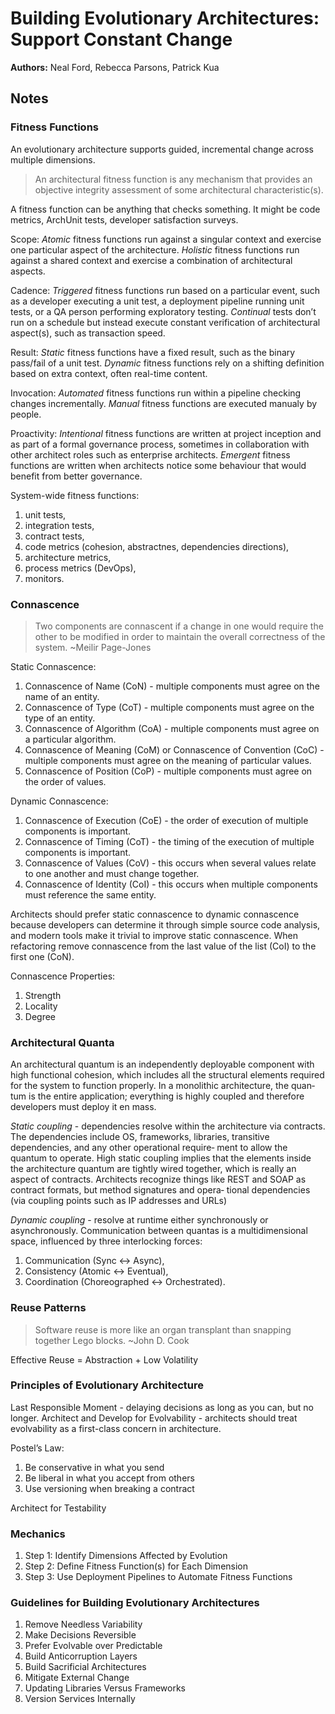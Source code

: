# Building Evolutionary Architectures: Support Constant Change 

**Authors:** Neal Ford, Rebecca Parsons, Patrick Kua

## Notes

### Fitness Functions

An evolutionary architecture supports guided, incremental change across multiple dimensions.

> An architectural fitness function is any mechanism that provides an objective integrity assessment of some architectural characteristic(s).

A fitness function can be anything that checks something. It might be code metrics, ArchUnit tests, developer satisfaction surveys. 

Scope:
*Atomic* fitness functions run against a singular context and exercise one particular aspect of the architecture.
*Holistic* fitness functions run against a shared context and exercise a combination of architectural aspects.

Cadence:
*Triggered* fitness functions run based on a particular event, such as a developer executing a unit test, a deployment pipeline running unit tests, or a QA person performing exploratory testing.
*Continual* tests don’t run on a schedule but instead execute constant verification of architectural aspect(s), such as transaction speed.

Result:
*Static* fitness functions have a fixed result, such as the binary pass/fail of a unit test.
*Dynamic* fitness functions rely on a shifting definition based on extra context, often real-time content.

Invocation:
*Automated* fitness functions run within a pipeline checking changes incrementally.
*Manual* fitness functions are executed manualy by people.

Proactivity:
*Intentional* fitness functions are written at project inception and as part of a formal governance process, sometimes in collaboration with other architect roles such as enterprise architects.
*Emergent* fitness functions are written when architects notice some behaviour that would benefit from better governance.

System-wide fitness functions:
1. unit tests,
1. integration tests,
1. contract tests,
1. code metrics (cohesion, abstractnes, dependencies directions),
1. architecture metrics,
1. process metrics (DevOps),
1. monitors.

### Connascence

> Two components are connascent if a change in one would require the other to be modified in order to maintain the overall correctness of the system. 
~Meilir Page-Jones

Static Connascence:
1. Connascence of Name (CoN) - multiple components must agree on the name of an entity.
1. Connascence of Type (CoT) - multiple components must agree on the type of an entity.
1. Connascence of Algorithm (CoA) - multiple components must agree on a particular algorithm.
1. Connascence of Meaning (CoM) or Connascence of Convention (CoC) - multiple components must agree on the meaning of particular values.
1. Connascence of Position (CoP) - multiple components must agree on the order of values.

Dynamic Connascence:
1. Connascence of Execution (CoE) - the order of execution of multiple components is important.
1. Connascence of Timing (CoT) - the timing of the execution of multiple components is important.
1. Connascence of Values (CoV) - this occurs when several values relate to one another and must change together.
1. Connascence of Identity (CoI) - this occurs when multiple components must reference the same entity.

Architects should prefer static connascence to dynamic connascence because developers can determine it through simple source code analysis, and modern tools make it trivial to improve static connascence. When refactoring remove connascence from the last value of the list (CoI) to the first one (CoN).

Connascence Properties:
1. Strength
1. Locality
1. Degree

### Architectural Quanta

An architectural quantum is an independently deployable component with high functional cohesion, which includes all the structural elements required for the system to function properly. In a monolithic architecture, the quan‐ tum is the entire application; everything is highly coupled and therefore developers must deploy it en mass.

*Static coupling* - dependencies resolve within the architecture via contracts. The dependencies include OS, frameworks, libraries, transitive dependencies, and any other operational require‐ ment to allow the quantum to operate.
High static coupling implies that the elements inside the architecture quantum are tightly wired together, which is really an aspect of contracts. Architects recognize things like REST and SOAP as contract formats, but method signatures and opera‐ tional dependencies (via coupling points such as IP addresses and URLs)

*Dynamic coupling* - resolve at runtime either synchronously or asynchronously.
Communication between quantas is a multidimensional space, influenced by three interlocking forces:
1. Communication (Sync <-> Async),
1. Consistency (Atomic <-> Eventual),
1. Coordination (Choreographed <-> Orchestrated).

### Reuse Patterns

> Software reuse is more like an organ transplant than snapping together Lego blocks. ~John D. Cook

Effective Reuse = Abstraction + Low Volatility

### Principles of Evolutionary Architecture

Last Responsible Moment - delaying decisions as long as you can, but no longer.
Architect and Develop for Evolvability - architects should treat evolvability as a first-class concern in architecture.

Postel’s Law:
1. Be conservative in what you send
1. Be liberal in what you accept from others
1. Use versioning when breaking a contract

Architect for Testability

### Mechanics
1. Step 1: Identify Dimensions Affected by Evolution
1. Step 2: Define Fitness Function(s) for Each Dimension
1. Step 3: Use Deployment Pipelines to Automate Fitness Functions

### Guidelines for Building Evolutionary Architectures
1. Remove Needless Variability
1. Make Decisions Reversible
1. Prefer Evolvable over Predictable
1. Build Anticorruption Layers
1. Build Sacrificial Architectures
1. Mitigate External Change
1. Updating Libraries Versus Frameworks
1. Version Services Internally